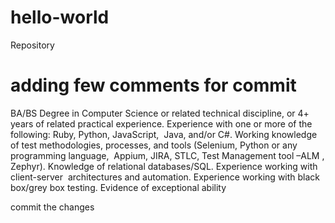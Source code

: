 # hello-world
Repository 

# adding few comments for commit 
BA/BS Degree in Computer Science or related technical discipline, or 4+ years of related practical experience.
Experience with one or more of the following: Ruby, Python, JavaScript,  Java, and/or C#.
Working knowledge of test methodologies, processes, and tools (Selenium, Python or any programming language,  Appium, JIRA, STLC, Test Management tool –ALM , Zephyr).
Knowledge of relational databases/SQL.
Experience working with client-server  architectures and automation.
Experience working with black box/grey box testing.
Evidence of exceptional ability


commit the changes 
